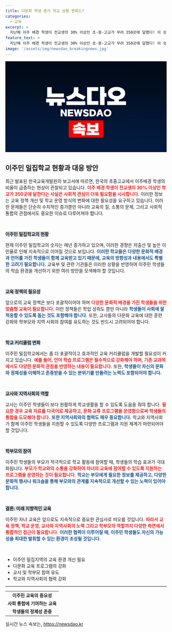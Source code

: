 ```yaml
---
title: 다문화 학생 증가 학교 상황 변화는?
categories:
  - 교육
excerpt: >
  지난해 이주 배경 학생이 전교생의 30% 이상인 초·중·고교가 무려 350곳에 달했다! 이 숫자가 주는 충격과 그 의미는 무엇일까? 클릭해서 확인해보세요!
feature_text: >
  지난해 이주 배경 학생이 전교생의 30% 이상인 초·중·고교가 무려 350곳에 달했다! 이 숫자가 주는 충격과 그 의미는 무엇일까? 클릭해서 확인해보세요!
image: '/assets/img/newsdao_breakingnews.jpg'
---
```


<p><img src="/assets/img/newsdao_breakingnews.jpg" alt="cryptoinkorea 속보" /></p>

<h2 data-ke-size="size26">이주민 밀집학교 현황과 대응 방안</h2>

<p data-ke-size="size16">최근 발표된 한국교육개발원의 보고서에 따르면, 한국의 초중고교에서 이주배경 학생의 비율이 급증하는 현상이 관찰되고 있습니다. <b><span style="color: #ee2323;">이주 배경 학생이 전교생의 30% 이상인 학교가 350곳에 달한다는 사실은 사회적 관심이 더욱 필요함을 시사합니다.</span></b> 이러한 정보는 교육 정책 개선 및 학교 운영 방식의 변화에 대한 필요성을 요구하고 있습니다. 이러한 문제들은 단순히 수치적인 증가뿐만 아니라 교육의 질, 소통의 문제, 그리고 사회적 통합의 관점에서도 중요한 이슈로 다루어져야 합니다.</p>

<p data-ke-size="size16">&nbsp;</p>

<p><b><span style="background-color: #21538527;">이주민 밀집학교의 현황</span></b> </p>

<p data-ke-size="size16">현재 이주민 밀집학교의 숫자는 매년 증가하고 있으며, 이러한 경향은 저출산 및 높은 이민율로 인해 지속적으로 이어질 것으로 보입니다. <b><span style="color: #1a5490;">이러한 학교들은 다양한 문화적 배경과 언어를 가진 학생들이 함께 교육받고 있기 때문에, 교육의 방향성과 내용에서도 특별한 고려가 필요합니다.</span></b> 교육부 및 관련 기관들은 이러한 상황을 반영하여 이주민 학생들의 학습 환경을 개선하기 위한 여러 방안을 모색해야 할 것입니다.</p>

<p data-ke-size="size16">&nbsp;</p>

<p><b><span style="background-color: #21538527;">교육 정책의 필요성</span></b></p>

<p data-ke-size="size16">앞으로의 교육 정책은 보다 포괄적이어야 하며 <b><span style="color: #ee2323;">다양한 문화적 배경을 가진 학생들을 위한 맞춤형 교육이 필요합니다.</span></b> 이런 정책들은 학업 성취도 뿐만 아니라 <b><span style="color: #1a5490;">학생들이 사회에 잘 적응할 수 있도록 돕는 것도 포함해야 합니다.</span></b> 또한, 교사들의 다문화 교육에 대한 훈련 강화와 학부모와 지역 사회의 참여를 유도하는 것도 반드시 고려되어야 합니다.</p>

<p data-ke-size="size16">&nbsp;</p>

<p><b><span style="background-color: #21538527;">학교 커리큘럼 변화</span></b></p>

<p data-ke-size="size16">이주민 밀집학교에서는 좀 더 포괄적이고 효과적인 교육 커리큘럼을 개발할 필요성이 커지고 있습니다. <b><span style="color: #ee2323;">예를 들어, 언어 학습 프로그램은 필수적으로 강화해야 하며, 기존 교과목에서도 다양한 문화적 관점을 반영하는 내용이 필요합니다.</span></b> 또한, <b><span style="color: #1a5490;">학생들이 자신의 문화와 정체성을 이해하고 존중받을 수 있는 분위기를 만들려는 노력도 포함되어야 합니다.</span></b></p>

<p data-ke-size="size16">&nbsp;</p>

<p><b><span style="background-color: #21538527;">교사와 지역사회의 역할</span></b></p>

<p data-ke-size="size16">교사는 이주민 학생들이 보다 원활하게 학교생활을 할 수 있도록 도움을 줘야 합니다. <b><span style="color: #ee2323;">필요한 경우 교육 자료를 다국어로 제공하고, 문화 교류 프로그램을 운영함으로써 학생들의 통합을 도모해야 합니다.</span></b> <b><span style="color: #1a5490;">또한 지역사회와의 협력도 매우 중요합니다.</span></b> 학교와 지역사회가 함께 이주민 학생들을 지원할 수 있도록 다양한 프로그램과 지원 체계가 마련되어야 할 것입니다.</p>

<p data-ke-size="size16">&nbsp;</p>

<p><b><span style="background-color: #21538527;">학부모의 참여</span></b></p>

<p data-ke-size="size16">이주민 학생들의 부모가 적극적으로 학교 활동에 참여할 때, 학생들의 학습 효과가 극대화됩니다. <b><span style="color: #ee2323;">부모가 학교와의 소통을 강화하여 자녀의 교육에 참여할 수 있도록 지원하는 프로그램을 운영하는 것이 필요합니다.</span></b> <b><span style="color: #1a5490;">학교는 부모에게 필요한 정보를 제공하고, 다양한 문화적 행사나 워크숍을 통해 부모와의 관계를 지속적으로 개선할 수 있는 노력이 있어야 합니다.</span></b></p>

<p data-ke-size="size16">&nbsp;</p>

<p><b><span style="background-color: #21538527;">결론: 미래 지향적인 교육</span></b></p>

<p data-ke-size="size16">이주민 자녀 교육은 앞으로도 지속적으로 중요한 관심사로 떠오를 것입니다. <b><span style="color: #ee2323;">따라서 교육 정책, 학교 운영, 교사와 지역사회의 노력 그리고 학부모의 역할까지 다양한 측면에서 통합적인 접근이 필요합니다.</span></b> <b><span style="color: #1a5490;">이러한 협력이 이루어질 때, 이주민 학생들도 자신의 가능성을 최대한 발휘할 수 있는 환경이 조성될 것입니다.</span></b></p>

<p data-ke-size="size16">&nbsp;</p>

<ul>
    <li>이주민 밀집지역의 교육 환경 개선 필요</li>
    <li>다문화 교육 프로그램의 강화</li>
    <li>교사 및 학부모 참여 유도</li>
    <li>학교와 지역사회의 협력 강화</li>
</ul>

<hr style="height:1px; border:none; color:#000; background-color:#000;">

<table style="width:100%; border-collapse:collapse;">
    <tr>
        <td style="text-align: center; height: 17px;"><b>이주민 교육의 중요성</b></td>
    </tr>
    <tr>
        <td style="text-align: center; height: 17px;"><b>사회 통합에 기여하는 교육</b></td>
    </tr>
    <tr>
        <td style="text-align: center; height: 17px;"><b>학생들의 정체성 존중</b></td>
    </tr>
</table>
실시간 뉴스 속보는, <a href="https://newsdao.kr" rel="dofollow">https://newsdao.kr</a>


